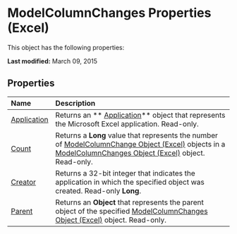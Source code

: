 
# ModelColumnChanges Properties (Excel)
This object has the following properties:

 **Last modified:** March 09, 2015


## Properties



|**Name**|**Description**|
|:-----|:-----|
| [Application](da204577-a5b9-41c5-8d54-997d839e0f48.md)|Returns an  ** [Application](19b73597-5cf9-4f56-8227-b5211f657f6f.md)** object that represents the Microsoft Excel application. Read-only.|
| [Count](4b64bc09-6d63-882e-8354-281698ab3f78.md)|Returns a  **Long** value that represents the number of [ModelColumnChange Object (Excel)](5b7cb86d-744c-53ea-0fcf-79d2710baa37.md) objects in a [ModelColumnChanges Object (Excel)](4789114d-6bc4-9cfe-dcca-9a9b04280871.md) object. Read-only.|
| [Creator](19baf46f-b517-0bf6-aaaa-ab3794296e97.md)|Returns a 32-bit integer that indicates the application in which the specified object was created. Read-only  **Long**.|
| [Parent](475730cf-ad8e-ac9a-87a6-91e7602aa805.md)|Returns an  **Object** that represents the parent object of the specified [ModelColumnChanges Object (Excel)](4789114d-6bc4-9cfe-dcca-9a9b04280871.md) object. Read-only.|
